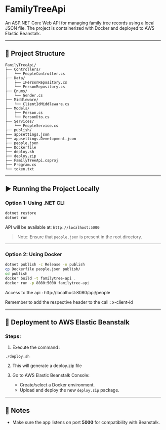 
# FamilyTreeApi

An ASP.NET Core Web API for managing family tree records using a local JSON file. The project is containerized with Docker and deployed to AWS Elastic Beanstalk.

---

## 🧱 Project Structure

```
FamilyTreeApi/
├── Controllers/           
│   └── PeopleController.cs
├── Data/                  
│   ├── IPersonRepository.cs
│   └── PersonRepository.cs
├── Enums/               
│   └── Gender.cs
├── Middleware/           
│   └── ClientIdMiddleware.cs
├── Models/                
│   ├── Person.cs
│   └── PersonDto.cs
├── Services/               
│   └── PeopleService.cs
├── publish/                
├── appsettings.json      
├── appsettings.Development.json
├── people.json             
├── Dockerfile             
├── deploy.sh              
├── deploy.zip          
├── FamilyTreeApi.csproj
├── Program.cs
└── token.txt            
```

---

## ▶️ Running the Project Locally

### Option 1: Using .NET CLI

```bash
dotnet restore
dotnet run
```

API will be available at: `http://localhost:5000`

> Note: Ensure that `people.json` is present in the root directory.

---

### Option 2: Using Docker

 ```bash
dotnet publish -c Release -o publish
cp Dockerfile people.json publish/
cd publish
 docker build -t familytree-api .
 docker run -p 8080:5000 familytree-api
 ```
Access to the api :
http://localhost:8080/api/people

Remember to add the respective header to the call : x-client-id



---

## 🚀 Deployment to AWS Elastic Beanstalk

### Steps:

1. Execute the command :

```bash
./deploy.sh
```

2. This will generate a deploy.zip file

3. Go to AWS Elastic Beanstalk Console:
   - Create/select a Docker environment.
   - Upload and deploy the new `deploy.zip` package.

---

## 📂 Notes
- Make sure the app listens on port **5000** for compatibility with Beanstalk.

